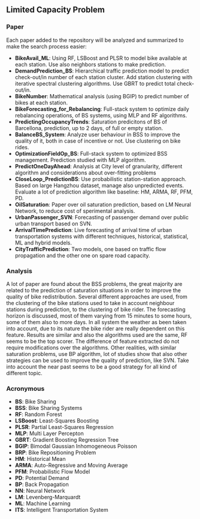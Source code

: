 ## Limited Capacity Problem

### Paper
Each paper added to the repository will be analyzed and summarized to make the search process easier:
  * **BikeAvail_ML**: Using RF, LSBoost and PLSR to model bike available at each station. Use also neighbors stations to make prediction.
  * **DemandPrediction_BS**: Hierarchical traffic prediction model to predict check-out/in number of each station cluster. Add station clustering with iterative spectral clustering algorithms. Use GBRT to predict total check-out/in.
  * **BikeNumber**: Mathematical analysis (using BGIP) to predict number of bikes at each station.
  * **BikeForecasting_for_Rebalancing**: Full-stack system to optimize daily rebalancing operations, of BS systems, using MLP and RF algorithms.
  * **PredictingOccupancyTrends**: Saturation predicitons of BS of Barcellona, prediction, up to 2 days, of full or empty station.
  * **BalanceBS_System**: Analyze user behaviour in BSS to improve the quality of it, both in case of incentive or not. Use clustering on bike rides.
  * **OptimizationFieldOp_BS**: Full-stack system to optimized BSS management. Prediction studied with MLP algorithm.
  * **PredictOneDayAhead**: Analysis at City level of granularity, different algorithm and considerations about over-fitting problems
  * **CloseLoop_PredictionBS**: Use probabilistic station-station approach. Based on large Hangzhou dataset, manage also unpredicted events. Evaluate a lot of prediction algorithm like baseline: HM, ARMA, RF, PFM, PD.
  * **OilSaturation**: Paper over oil saturation prediction, based on LM Neural Network, to reduce cost of sperimental analysis.
  * **UrbanPassenger_SVN**: Forecasting of passenger demand over public urban transport based on SVN.
  * **ArrivalTimePrediction**: Live forecasting of arrival time of urban transportation systems with different techniques, historical, statistical, ML and hybrid models.
  * **CityTrafficPrediction**: Two models, one based on traffic flow propagation and the other one on spare road capacity.


### Analysis
A lot of paper are found about the BSS problems, the great majority are related to the prediction of saturation situations in order to improve the quality of bike redistribution. Several different approaches are used, from the clustering of the bike stations used to take in account neighbour stations during prediction, to the clustering of bike rider. The forecasting horizon is discussed, most of them varying from 15 minutes to some hours, some of them also to more days. In all system the weather as been taken into account, due to its nature the bike rider are really dependent on this feature. Results are similar and also the algorithms used are the same, RF seems to be the top scorer. The difference of feature extracted do not require modifications over the algorithms.
Other realities, with similar saturation problems, use BP algorithm, lot of studies show that also other strategies can be used to improve the quality of prediction, like SVN.
Take into account the near past seems to be a good strategy for all kind of different topic.


### Acronymous
  * **BS**: Bike Sharing
  * **BSS**: Bike Sharing Systems
  * **RF**: Random Forest
  * **LSBoost**: Least-Squares Boosting
  * **PLSR**: Partial Least-Squares Regression
  * **MLP**: Multi Layer Percepton
  * **GBRT**: Gradient Boosting Regression Tree
  * **BGIP**: Bimodal Gaussian Inhomogeneous Poisson
  * **BRP**: Bike Repositioning Problem
  * **HM**: Historical Mean
  * **ARMA**: Auto-Regressive and Moving Average
  * **PFM**: Probabilistic Flow Model
  * **PD**: Potential Demand
  * **BP**: Back Propagation
  * **NN**: Neural Network
  * **LM**: Levenberg-Marquardt
  * **ML**: Machine Learning
  * **ITS**: Intelligent Transportation System
